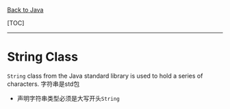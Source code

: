 [Back to Java](../index.md)

[TOC]

---

# String Class

`String` class from the Java standard library is used to hold a series of characters.
    字符串是std包

- 声明字符串类型必须是大写开头`String`


